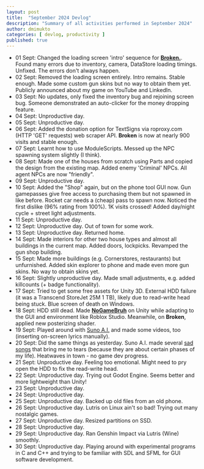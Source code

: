 ```yaml
---
layout: post
title:  "September 2024 Devlog"
description: "Summary of all activities performed in September 2024"
author: dmimukto
categories: [ devlog, productivity ]
published: true
---
```


- 01 Sept: Changed the loading screen 'intro' sequence for [**Broken.**](https://www.roblox.com/games/18129807606/Broken). Found many errors due to inventory, camera, DataStore loading timings. Unfixed. The errors don't always happen.
- 02 Sept: Removed the loading screen entirely. Intro remains. Stable enough. Made some custom gun skins but no way to obtain them yet. Publicly announced about my game on YouTube and LinkedIn.
- 03 Sept: No updates, only fixed the inventory bug and rejoining screen bug. Someone demonstrated an auto-clicker for the money dropping feature.
- 04 Sept: Unproductive day.
- 05 Sept: Unproductive day.
- 06 Sept: Added the donation option for TextSigns via roproxy.com (HTTP 'GET' requests) web scraper API. **Broken** is now at nearly 900 visits and stable enough.
- 07 Sept: Learnt how to use ModuleScripts. Messed up the NPC spawning system slightly (I think).
- 08 Sept: Made one of the houses from scratch using Parts and copied the design from the existing map. Added enemy 'Criminal' NPCs. All agent NPCs are now "friendly".
- 09 Sept: Unproductive day.
- 10 Sept: Added the "Shop" again, but on the phone tool GUI now. Gun gamepasses give free access to purchasing them but not spawned in like before. Rocket car needs a (cheap) pass to spawn now. Noticed the first dislike (96% rating from 100%). 1K visits crossed! Added day/night cycle + street light adjustments.
- 11 Sept: Unproductive day.
- 12 Sept: Unproductive day. Out of town for some work.
- 13 Sept: Unproductive day. Returned home.
- 14 Sept: Made interiors for other two house types and almost all buildings in the current map. Added doors, lockpicks. Revamped the gun shop building.
- 15 Sept: Made more buildings (e.g. Cornerstores, restaurants) but unfurnished. Added skin explorer to phone and made even more gun skins. No way to obtain skins yet.
- 16 Sept: Slightly unproductive day. Made small adjustments, e.g. added killcounts (+ badge functionality).
- 17 Sept: Tried to get some free assets for Unity 3D. External HDD failure (it was a Transcend StoreJet 25M 1 TB), likely due to read-write head being stuck. Blue screen of death on Windows.
- 18 Sept: HDD still dead. Made [**NoGameBruh**](https://github.com/TheTimeCompany/binaries/releases/download/18932918u3o/NoGameBruh.zip) on Unity while adapting to the GUI and environment like Roblox Studio. Meanwhile, on **Broken**, applied new posterizing shader.
- 19 Sept: Played around with [Suno A.I.](https://suno.com/create) and made some videos, too (inserting on-screen lyrics manually).
- 20 Sept: Did the same things as yesterday. Suno A.I. made several [sad songs](https://dewanmukto.github.io/content/ai/2024/09/20/sad-songs/) that bring me to tears (because they are about certain phases of my life). Heatwaves in town - no game dev progress.
- 21 Sept: Unproductive day. Feeling too emotional. Might need to pry open the HDD to fix the read-write head.
- 22 Sept: Unproductive day. Trying out Godot Engine. Seems better and more lightweight than Unity!
- 23 Sept: Unproductive day.
- 24 Sept: Unproductive day.
- 25 Sept: Unproductive day. Backed up old files from an old phone.
- 26 Sept: Unproductive day. Lutris on Linux ain't so bad! Trying out many nostalgic games.
- 27 Sept: Unproductive day. Resized partitions on SSD.
- 28 Sept: Unproductive day.
- 29 Sept: Unproductive day. Ran Genshin Impact via Lutris (Wine) smoothly.
- 30 Sept: Unproductive day. Playing around with experimental programs in C and C++ and trying to be familiar with SDL and SFML for GUI software development.

